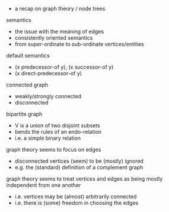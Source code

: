 
- a recap on graph theory / node trees

semantics
- the issue with the meaning of edges
- consistently oriented semantics
- from super-ordinate to sub-ordinate vertices/entities

default semantics
- (x predecessor-of y), (x successor-of y)
- (x direct-predecessor-of y)

connected graph
- weakly/strongly connected
- disconnected

bipartite graph
- V is a union of two disjoint subsets
- bends the rules of an endo-relation
- i.e. a simple binary relation

graph theory seems to focus on edges
- disconnected vertices (seem) to be (mostly) ignored
- e.g. the (standard) definition of a complement graph

graph theory seems to treat vertices and edges
  as being mostly independent from one another
- i.e. vertices may be (almost) arbitrarily connected
- i.e. there is (some) freedom in choosing the edges
